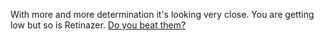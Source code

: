 With more and more determination it's looking very close. You are getting low but so is Retinazer.
[Do you beat them?](./scene6.md)